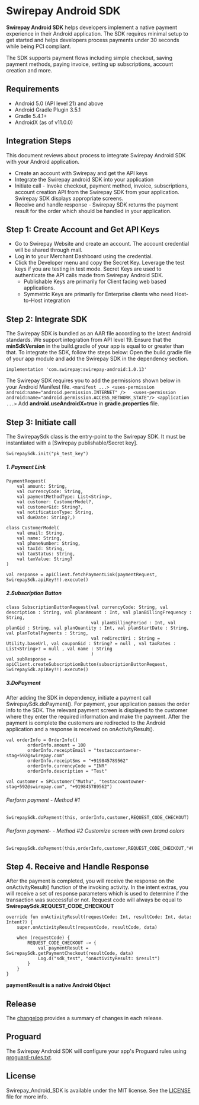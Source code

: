 # Swirepay Android SDK
**Swirepay Android SDK** helps developers implement a native payment experience in their Android application. The SDK requires minimal setup to get started and helps developers process payments under 30 seconds while being PCI compliant.

The SDK supports payment flows including simple checkout, saving payment methods, paying invoice, setting up subscriptions, account creation and more.

## Requirements
- Android 5.0 (API level 21) and above
- Android Gradle Plugin 3.5.1
- Gradle 5.4.1+
- AndroidX (as of v11.0.0)

## Integration Steps
This document reviews about process to integrate Swirepay Android SDK with your Android application.
- Create an account with Swirepay and get the API keys
- Integrate the Swirepay android SDK into your application
- Initiate call - Invoke checkout, payment method, invoice, subscriptions, account creation API from the Swirepay SDK from your application. Swirepay SDK displays appropriate screens. 
- Receive and handle response - Swirepay SDK returns the payment result for the order which should be handled in your application.


## Step 1: Create Account and Get API Keys
- Go to Swirepay Website and create an account. The account credential will be shared through mail.
- Log in to your Merchant Dashboard using the credential.
- Click the Developer menu and copy the Secret Key.  Leverage the test keys if you are testing in test mode. Secret Keys are used to authenticate the API calls made from Swirepay Android SDK.
     - Publishable Keys are primarily for Client facing web based applications.
    - Symmetric Keys are primarily for Enterprise clients who need Host-to-Host integration 

## Step 2: Integrate SDK
The Swirepay SDK is bundled as an AAR file according to the latest Android standards. We support integration from API level 19. Ensure that the **minSdkVersion** in the build.gradle of your app is equal to or greater than that.
To integrate the SDK, follow the steps below:
 Open the build.gradle file of your app module and add the Swirepay SDK in the dependency section.
 
``
    implementation 'com.swirepay:swirepay-android:1.0.13'
``

The Swirepay SDK requires you to add the permissions shown below in your Android Manifest file.
``
<manifest ...>
<uses-permission android:name="android.permission.INTERNET" />  
<uses-permission android:name="android.permission.ACCESS_NETWORK_STATE"/>
<application ...>
``
Add **android.useAndroidX=true** in **gradle.properties** file.


## Step 3: Initiate call
The SwirepaySdk class is the entry-point to the Swirepay SDK. It must be instantiated with a [Swirepay publishable/Secret key].

``
SwirepaySdk.init("pk_test_key")
``

##### 1. Payment Link
 
```
PaymentRequest(
    val amount: String,
    val currencyCode: String,
    val paymentMethodType: List<String>,
    val customer: CustomerModel?,
    val customerGid: String?,
    val notificationType: String,
    val dueDate: String?,)
```

```
class CustomerModel(
    val email: String,
    val name: String,
    val phoneNumber: String,
    val taxId: String,
    val taxStatus: String,
    val taxValue: String?
) 
```

```
val response = apiClient.fetchPaymentLink(paymentRequest, SwirepaySdk.apiKey!!).execute()
```

##### 2.Subscription Button

```
class SubscriptionButtonRequest(val currencyCode: String, val description : String, val planAmount : Int, val planBillingFrequency : String,
                                val planBillingPeriod : Int, val planGid : String, val planQuantity : Int, val planStartDate : String, val planTotalPayments : String,
                                val redirectUri : String = Utility.baseUrl, val couponGid : String? = null , val taxRates : List<String>? = null , val name : String
                                )
val subResponse = apiClient.createSubscriptionButton(subscriptionButtonRequest,
SwirepaySdk.apiKey!!).execute()
```
                

##### 3.DoPayment              
After adding the SDK in dependency, initiate a payment call SwirepaySdk.doPayment().
For payment, your application passes the order info to the SDK. The relevant payment screen is displayed to the customer where they enter the required information and make the payment. After the payment is complete the customers are redirected to the Android application and a response is received on onActivityResult().
```Create an Order Info
val orderInfo = OrderInfo()
        orderInfo.amount = 100
        orderInfo.receiptEmail = "testaccountowner-stag+592@swirepay.com"
        orderInfo.receiptSms = "+919845789562"
        orderInfo.currencyCode = "INR"
        orderInfo.description = "Test"

val customer = SPCustomer("Muthu", "testaccountowner-stag+592@swirepay.com", "+919845789562")
```


###### Perform payment - Method #1
```
SwirepaySdk.doPayment(this, orderInfo,customer,REQUEST_CODE_CHECKOUT)
```


###### Perform payment- - Method #2 Customize screen with own brand colors
```
SwirepaySdk.doPayment(this,orderInfo,customer,REQUEST_CODE_CHECKOUT,"#FF0000","#FF0000","#FFFFFF")
```

## Step 4. Receive and Handle Response
After the payment is completed, you will receive the response on the onActivityResult() function of the invoking activity. In the intent extras, you will receive a set of response parameters which is used to determine if the transaction was successful or not. 
Request code will always be equal to **SwirepaySdk.REQUEST_CODE_CHECKOUT**

```
override fun onActivityResult(requestCode: Int, resultCode: Int, data: Intent?) {
    super.onActivityResult(requestCode, resultCode, data)

    when (requestCode) {
        REQUEST_CODE_CHECKOUT -> {
            val paymentResult = SwirepaySdk.getPaymentCheckout(resultCode, data)
            Log.d("sdk_test", "onActivityResult: $result")
        }
    }
}
```
**paymentResult is a native Android Object**


## Release
 The [changelog](https://github.com/swirepay/swirepay-android/blob/master/CHANGELOG.md) provides a summary of changes in each release.

## Proguard
The Swirepay Android SDK will configure your app's Proguard rules using [proguard-rules.txt](https://github.com/swirepay/swirepay-android/blob/master/app/proguard-rules.pro).

## License
Swirepay_Android_SDK is available under the MIT license. 
See the [LICENSE](https://github.com/swirepay/swirepay-android/blob/master/LICENSE) file for more info.
  